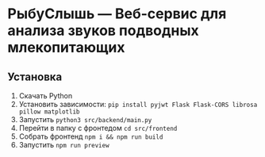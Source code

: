 # РыбуСлышь — Веб-сервис для анализа звуков подводных млекопитающих

## Установка

1. Скачать Python
2. Установить зависимости: `pip install pyjwt Flask Flask-CORS librosa pillow matplotlib`
3. Запустить `python3 src/backend/main.py`
4. Перейти в папку с фронтедом `cd src/frontend`
5. Собрать фронтенд `npm i && npm run build`
6. Запустить `npm run preview`
